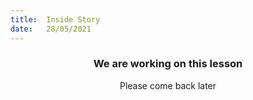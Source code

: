 ```yaml
---
title:  Inside Story
date:   28/05/2021
---
```


### <center>We are working on this lesson</center>
<center>Please come back later</center>